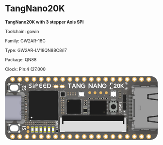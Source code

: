# TangNano20K
**TangNano20K with 3 stepper Axis SPI**

Toolchain: gowin

Family: GW2AR-18C

Type: GW2AR-LV18QN88C8/I7

Package: QN88

Clock: Pin:4 (27.000

![board.png](board.png)

